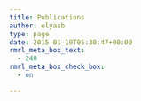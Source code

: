 ```yaml
---
title: Publications
author: elyasb
type: page
date: 2015-01-19T05:30:47+00:00
rmrl_meta_box_text:
  - 240
rmrl_meta_box_check_box:
  - on

---
```

